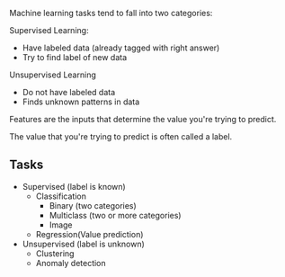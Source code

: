 Machine learning tasks tend to fall into two categories:

Supervised Learning: 
- Have labeled data (already tagged with right answer)
- Try to find label of new data

Unsupervised Learning
- Do not have labeled data
- Finds unknown patterns in data

Features are the inputs that determine the value you're trying to predict.

The value that you're trying to predict is often called a label.

## Tasks
- Supervised (label is known)
  - Classification
    - Binary (two categories)
    - Multiclass (two or more categories)
    - Image
  - Regression(Value prediction)
- Unsupervised (label is unknown)
  - Clustering
  - Anomaly detection


